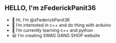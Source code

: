 HELLO, I'm zFederickPanit36
--
- 👋 Hi, I’m @zFederickPanit36
- 👀 I’m interested in c++ and do thing with arduino
- 🌱 I’m currently learning c++ and python
- 😃 I'm creating SWAG GANG SHOP website

<!---
zFederickPanit36/zFederickPanit36 is a ✨ special ✨ repository because its `README.md` (this file) appears on your GitHub profile.
You can click the Preview link to take a look at your changes.
--->
